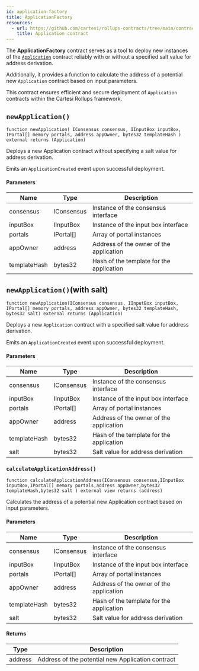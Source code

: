 ```yaml
---
id: application-factory
title: ApplicationFactory
resources:
  - url: https://github.com/cartesi/rollups-contracts/tree/main/contracts/dapp
    title: Application contract
---
```


The **ApplicationFactory** contract serves as a tool to deploy new instances of the [`Application`](../json-rpc/application.md) contract reliably with or without a specified salt value for address derivation.

Additionally, it provides a function to calculate the address of a potential new `Application` contract based on input parameters.

This contract ensures efficient and secure deployment of `Application` contracts within the Cartesi Rollups framework.

## `newApplication()` 

```solidity
function newApplication( IConsensus consensus, IInputBox inputBox, IPortal[] memory portals, address appOwner, bytes32 templateHash ) external returns (Application)
```

Deploys a new Application contract without specifying a salt value for address derivation.

Emits an `ApplicationCreated` event upon successful deployment.

#### Parameters

| Name         | Type       | Description                              |
| ------------ | ---------- | ---------------------------------------- |
| consensus    | IConsensus | Instance of the consensus interface      |
| inputBox     | IInputBox  | Instance of the input box interface      |
| portals      | IPortal[]  | Array of portal instances                |
| appOwner     | address    | Address of the owner of the application  |
| templateHash | bytes32    | Hash of the template for the application |

## `newApplication()`(with salt)

```solidity
function newApplication(IConsensus consensus, IInputBox inputBox, IPortal[] memory portals, address appOwner, bytes32 templateHash, bytes32 salt) external returns (Application)
```

Deploys a new `Application` contract with a specified salt value for address derivation.

Emits an `ApplicationCreated` event upon successful deployment.

#### Parameters

| Name         | Type       | Description                              |
| ------------ | ---------- | ---------------------------------------- |
| consensus    | IConsensus | Instance of the consensus interface      |
| inputBox     | IInputBox  | Instance of the input box interface      |
| portals      | IPortal[]  | Array of portal instances                |
| appOwner     | address    | Address of the owner of the application  |
| templateHash | bytes32    | Hash of the template for the application |
| salt         | bytes32    | Salt value for address derivation        |

### `calculateApplicationAddress()`

```solidity
function calculateApplicationAddress(IConsensus consensus,IInputBox inputBox,IPortal[] memory portals,address appOwner,bytes32 templateHash,bytes32 salt ) external view returns (address)
```

Calculates the address of a potential new Application contract based on input parameters.

#### Parameters

| Name         | Type       | Description                              |
| ------------ | ---------- | ---------------------------------------- |
| consensus    | IConsensus | Instance of the consensus interface      |
| inputBox     | IInputBox  | Instance of the input box interface      |
| portals      | IPortal[]  | Array of portal instances                |
| appOwner     | address    | Address of the owner of the application  |
| templateHash | bytes32    | Hash of the template for the application |
| salt         | bytes32    | Salt value for address derivation        |

#### Returns

| Type    | Description                                       |
| ------- | ------------------------------------------------- |
| address | Address of the potential new Application contract |
